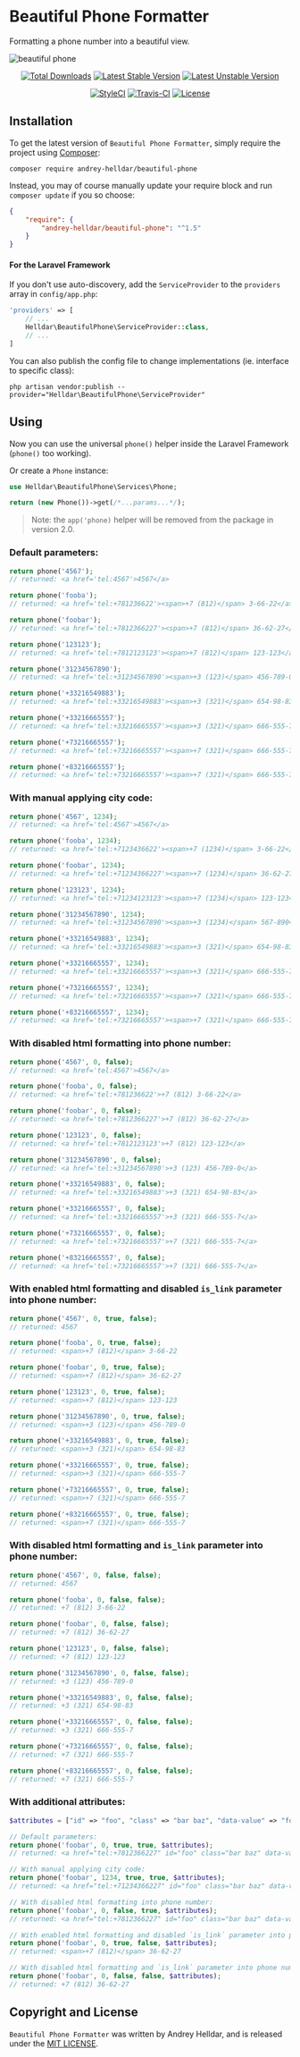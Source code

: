 # Beautiful Phone Formatter

Formatting a phone number into a beautiful view.

![beautiful phone](https://user-images.githubusercontent.com/10347617/66074886-f3b82c80-e562-11e9-80b1-ba731deba9f3.png)

<p align="center">
    <a href="https://packagist.org/packages/andrey-helldar/beautiful-phone"><img src="https://img.shields.io/packagist/dt/andrey-helldar/beautiful-phone.svg?style=flat-square" alt="Total Downloads" /></a>
    <a href="https://packagist.org/packages/andrey-helldar/beautiful-phone"><img src="https://poser.pugx.org/andrey-helldar/beautiful-phone/v/stable?format=flat-square" alt="Latest Stable Version" /></a>
    <a href="https://packagist.org/packages/andrey-helldar/beautiful-phone"><img src="https://poser.pugx.org/andrey-helldar/beautiful-phone/v/unstable?format=flat-square" alt="Latest Unstable Version" /></a>
</p>

<p align="center">
    <a href="https://styleci.io/repos/45746985"><img src="https://styleci.io/repos/45746985/shield" alt="StyleCI" /></a>
    <a href="https://travis-ci.org/andrey-helldar/beautiful-phone"><img src="https://travis-ci.org/andrey-helldar/beautiful-phone.svg?branch=master" alt="Travis-CI" /></a>
    <a href="LICENSE"><img src="https://poser.pugx.org/andrey-helldar/beautiful-phone/license?format=flat-square" alt="License" /></a>
</p>


## Installation

To get the latest version of `Beautiful Phone Formatter`, simply require the project using [Composer](https://getcomposer.org):

```
composer require andrey-helldar/beautiful-phone
```

Instead, you may of course manually update your require block and run `composer update` if you so choose:

```json
{
    "require": {
        "andrey-helldar/beautiful-phone": "^1.5"
    }
}
```


#### For the Laravel Framework
If you don't use auto-discovery, add the `ServiceProvider` to the `providers` array in `config/app.php`:

```php
'providers' => [
    // ...
    Helldar\BeautifulPhone\ServiceProvider::class,
    // ...
]
```

You can also publish the config file to change implementations (ie. interface to specific class):

```
php artisan vendor:publish --provider="Helldar\BeautifulPhone\ServiceProvider"
```


## Using

Now you can use the universal `phone()` helper inside the Laravel Framework (`phone()` too working).

Or create a `Phone` instance:
```php
use Helldar\BeautifulPhone\Services\Phone;

return (new Phone())->get(/*...params...*/);
```

> Note: the `app('phone)` helper will be removed from the package in version 2.0.


### Default parameters:

```php
return phone('4567');
// returned: <a href='tel:4567'>4567</a>

return phone('fooba');
// returned: <a href='tel:+781236622'><span>+7 (812)</span> 3-66-22</a>

return phone('foobar');
// returned: <a href='tel:+7812366227'><span>+7 (812)</span> 36-62-27</a>

return phone('123123');
// returned: <a href='tel:+7812123123'><span>+7 (812)</span> 123-123</a>

return phone('31234567890');
// returned: <a href='tel:+31234567890'><span>+3 (123)</span> 456-789-0</a>

return phone('+33216549883');
// returned: <a href='tel:+33216549883'><span>+3 (321)</span> 654-98-83</a>

return phone('+33216665557');
// returned: <a href='tel:+33216665557'><span>+3 (321)</span> 666-555-7</a>

return phone('+73216665557');
// returned: <a href='tel:+73216665557'><span>+7 (321)</span> 666-555-7</a>

return phone('+83216665557');
// returned: <a href='tel:+73216665557'><span>+7 (321)</span> 666-555-7</a>
```


### With manual applying city code:

```php
return phone('4567', 1234);
// returned: <a href='tel:4567'>4567</a>

return phone('fooba', 1234);
// returned: <a href='tel:+7123436622'><span>+7 (1234)</span> 3-66-22</a>

return phone('foobar', 1234);
// returned: <a href='tel:+71234366227'><span>+7 (1234)</span> 36-62-27</a>

return phone('123123', 1234);
// returned: <a href='tel:+71234123123'><span>+7 (1234)</span> 123-123</a>

return phone('31234567890', 1234);
// returned: <a href='tel:+31234567890'><span>+3 (1234)</span> 567-890</a>

return phone('+33216549883', 1234);
// returned: <a href='tel:+33216549883'><span>+3 (321)</span> 654-98-83</a>

return phone('+33216665557', 1234);
// returned: <a href='tel:+33216665557'><span>+3 (321)</span> 666-555-7</a>

return phone('+73216665557', 1234);
// returned: <a href='tel:+73216665557'><span>+7 (321)</span> 666-555-7</a>

return phone('+83216665557', 1234);
// returned: <a href='tel:+73216665557'><span>+7 (321)</span> 666-555-7</a>
```

### With disabled html formatting into phone number:

```php
return phone('4567', 0, false);
// returned: <a href='tel:4567'>4567</a>

return phone('fooba', 0, false);
// returned: <a href='tel:+781236622'>+7 (812) 3-66-22</a>

return phone('foobar', 0, false);
// returned: <a href='tel:+7812366227'>+7 (812) 36-62-27</a>

return phone('123123', 0, false);
// returned: <a href='tel:+7812123123'>+7 (812) 123-123</a>

return phone('31234567890', 0, false);
// returned: <a href='tel:+31234567890'>+3 (123) 456-789-0</a>

return phone('+33216549883', 0, false);
// returned: <a href='tel:+33216549883'>+3 (321) 654-98-83</a>

return phone('+33216665557', 0, false);
// returned: <a href='tel:+33216665557'>+3 (321) 666-555-7</a>

return phone('+73216665557', 0, false);
// returned: <a href='tel:+73216665557'>+7 (321) 666-555-7</a>

return phone('+83216665557', 0, false);
// returned: <a href='tel:+73216665557'>+7 (321) 666-555-7</a>
```

### With enabled html formatting and disabled `is_link` parameter into phone number:

```php
return phone('4567', 0, true, false);
// returned: 4567

return phone('fooba', 0, true, false);
// returned: <span>+7 (812)</span> 3-66-22

return phone('foobar', 0, true, false);
// returned: <span>+7 (812)</span> 36-62-27

return phone('123123', 0, true, false);
// returned: <span>+7 (812)</span> 123-123

return phone('31234567890', 0, true, false);
// returned: <span>+3 (123)</span> 456-789-0

return phone('+33216549883', 0, true, false);
// returned: <span>+3 (321)</span> 654-98-83

return phone('+33216665557', 0, true, false);
// returned: <span>+3 (321)</span> 666-555-7

return phone('+73216665557', 0, true, false);
// returned: <span>+7 (321)</span> 666-555-7

return phone('+83216665557', 0, true, false);
// returned: <span>+7 (321)</span> 666-555-7
```

### With disabled html formatting and `is_link` parameter into phone number:

```php
return phone('4567', 0, false, false);
// returned: 4567

return phone('fooba', 0, false, false);
// returned: +7 (812) 3-66-22

return phone('foobar', 0, false, false);
// returned: +7 (812) 36-62-27

return phone('123123', 0, false, false);
// returned: +7 (812) 123-123

return phone('31234567890', 0, false, false);
// returned: +3 (123) 456-789-0

return phone('+33216549883', 0, false, false);
// returned: +3 (321) 654-98-83

return phone('+33216665557', 0, false, false);
// returned: +3 (321) 666-555-7

return phone('+73216665557', 0, false, false);
// returned: +7 (321) 666-555-7

return phone('+83216665557', 0, false, false);
// returned: +7 (321) 666-555-7
```

### With additional attributes:

```php
$attributes = ["id" => "foo", "class" => "bar baz", "data-value" => "foo"];

// Default parameters:
return phone('foobar', 0, true, true, $attributes);
// returned: <a href="tel:+7812366227" id="foo" class="bar baz" data-value="foo"><span>+7 (812)</span> 36-62-27</a>

// With manual applying city code:
return phone('foobar', 1234, true, true, $attributes);
// returned: <a href="tel:+71234366227" id="foo" class="bar baz" data-value="foo"><span>+7 (1234)</span> 36-62-27</a>

// With disabled html formatting into phone number:
return phone('foobar', 0, false, true, $attributes);
// returned: <a href="tel:+7812366227" id="foo" class="bar baz" data-value="foo">+7 (812) 36-62-27</a>

// With enabled html formatting and disabled `is_link` parameter into phone number:
return phone('foobar', 0, true, false, $attributes);
// returned: <span>+7 (812)</span> 36-62-27

// With disabled html formatting and `is_link` parameter into phone number:
return phone('foobar', 0, false, false, $attributes);
// returned: +7 (812) 36-62-27
```


## Copyright and License

`Beautiful Phone Formatter` was written by Andrey Helldar, and is released under the [MIT LICENSE](LICENSE).
